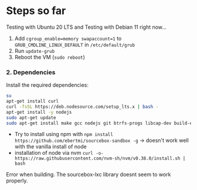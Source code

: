 Steps so far
==================
Testing with Ubuntu 20 LTS and Testing with Debian 11 right now...
1. Add `cgroup_enable=memory swapaccount=1` to `GRUB_CMDLINE_LINUX_DEFAULT` in `/etc/default/grub`
2. Run `update-grub`
3. Reboot the VM (`sudo reboot`)
### 2. Dependencies
Install the required dependencies:
```bash
su
apt-get install curl
curl -fsSL https://deb.nodesource.com/setup_lts.x | bash -
apt-get install -y nodejs
sudo apt-get update
sudo apt-get install make gcc nodejs git btrfs-progs libcap-dev build-essential lxc lxc-dev
```
* Try to install using npm with `npm install https://github.com/ebertmi/sourcebox-sandbox -g` -> doesn't work well with the vanilla install of node
* installation of node via nvm `curl -o- https://raw.githubusercontent.com/nvm-sh/nvm/v0.38.0/install.sh | bash`

Error when building. The sourcebox-lxc library doesnt seem to work properly.
